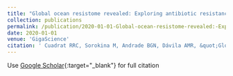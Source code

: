 ```yaml
---
title: "Global ocean resistome revealed: Exploring antibiotic resistance gene abundance and distribution in TARA Oceans samples."
collection: publications
permalink: /publication/2020-01-01-Global-ocean-resistome-revealed:-Exploring-antibiotic-resistance-gene-abundance-and-distribution-in-TARA-Oceans-samples.
date: 2020-01-01
venue: 'GigaScience'
citation: ' Cuadrat RRC, Sorokina M, Andrade BGN, Dávila AMR, &quot;Global ocean resistome revealed: Exploring antibiotic resistance gene abundance and distribution in TARA Oceans samples.&quot; GigaScience, 2020.'
---
```

Use [Google Scholar](https://scholar.google.com/scholar?hl=pt-BR&as_sdt=0%2C5&q=Global+ocean+resistome+revealed%3A+Exploring+antibiotic+resistance+gene+abundance+and+distribution+in+TARA+Oceans+samples&btnG=){:target="_blank"} for full citation 
